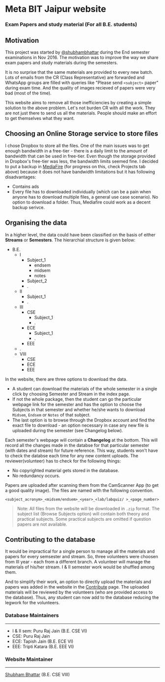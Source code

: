 # Meta BIT Jaipur website
### Exam Papers and study material (For all B.E. students)

## Motivation
This project was started by [@shubhambhattar](https://github.com/shubhambhattar) during the End semester examinations in Nov 2016. The motivation was to improve the way we share exam papers and study materials during the semesters.

It is no surprise that the same materials are provided to every new batch. Lots of emails from the CR (Class Representative) are forwarded and WhatsApp groups are filled with queries like "Please send `<subject>` paper" during exam time. And the quality of images recieved of papers were very bad (most of the time).

This website aims to remove all those inefficiencies by creating a simple solution to the above problem. Let's not burden CR with all the work. They are not just there to send us all the materials. People should make an effort to get themselves what they want.

## Choosing an Online Storage service to store files
I chose Dropbox to store all the files. One of the main issues was to get enough bandwidth in a free-tier - there is a daily limit to the amount of bandwidth that can be used in free-tier. Even though the storage provided in Dropbox's free-tier was less, the bandwidth limits seemed fine. I decided to put a backup in [MediaFire](https://mediafire.com) (for progress on this, check Projects tab above) because it does not have bandwidth limitations but it has following disadvantages:
- Contains ads
- Every file has to downloaded individually (which can be a pain when anyone has to download multiple files, a general use case scenario). No option to download a folder.
Thus, Mediafire could work as a decent backup serivce.

## Organising the data
In a higher level, the data could have been classified on the basis of either **Streams** or **Semesters**. The hierarchial structure is given below:

- B.E.
  - I
    - Subject_1
      - endsem
      - midsem
      - notes
    - Subject_2
    - .
  - II
    - Subject_1
    - .
  - III
    - CSE
      - Subject_1
      - .
    - ECE
      - Subject_1
      - .
    - EEE
  - .
  - VIII
    - CSE
    - ECE
    - EEE

In the website, there are three options to download the data.
- A student can download the materials of the whole semester in a single click by choosing Semester and Stream in the index page.
- If not the whole package, then the student can go the particular webpage link for the semester and has the option to choose the Subjects in that semester and whether he/she wants to download `Midsem`, `Endsem` or `Notes` of that subject.
- The last option is to browse through the Dropbox account and find the exact file to download - an option necessary in case any new file is uploaded during the semester (see Changelog below).

Each semester's webpage will contain a **Changelog** at the bottom. This will record all the changes made in the databse for that particular semester (with dates and stream) for future reference. This way, students won't have to check the databse each time for any new content uploads. The reviewer(volunteer) has to check for the following things:
- No copyrighted material gets stored in the database.
- No redundancy occurs.

Papers are uploaded after scanning them from the CamScanner App (to get a good quality image). The files are named with the following convention.

```
<subject_acronym>_<midsem/endsem>_<year>_<lab/labquiz/ >_<page_number>
```


> Note: All files from the website will be downloaded in `.zip` format. The subject list (Browse Subjects option) will contain both theory and practical subjects. Some practical subjects are omitted if question papers are not available. 

## Contributing to the database

It would be impractical for a single person to manage all the materials and papers for every semsester and stream. So, three  volunteers were choosen from III year - each from a different branch. A volunteer will manage the materials of his/her stream. I & II semester work would be shuffled among them.

And to simplify their work, an option to directly upload the materials and papers was added in the website in the [Contribute](https://metabitj.github.io/contribute.html) page. The uploaded materials will be reviewed by the volunteers (who are provided access to the database). Thus, any student can now add to the database reducing the legwork for the volunteers.


### Database Maintainers
----------------------------

- I & II sem: Puru Raj Jain (B.E. CSE VI)
- CSE: Puru Raj Jain
- ECE: Tapish Jain (B.E. ECE VI)
- EEE: Tripti Katara (B.E. EEE VI)

### Website Maintainer   
---------------------

[Shubham Bhattar](https://github.com/shubhambhattar) (B.E. CSE VIII)
